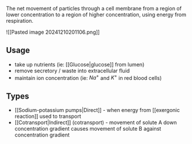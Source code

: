 The net movement of particles through a cell membrane from a region of lower concentration to a region of higher concentration, using energy from respiration.

![[Pasted image 20241210201106.png]]
## Usage
- take up nutrients (ie: [[Glucose|glucose]] from lumen)
- remove secretory / waste into extracellular fluid
- maintain ion concentration (ie: $Na^+$ and $K^+$ in red blood cells)

## Types
- [[Sodium-potassium pumps|Direct]] - when energy from [[exergonic reaction]] used to transport
- [[Cotransport|Indirect]] (cotransport) - movement of solute A down concentration gradient causes movement of solute B against concentration gradient
